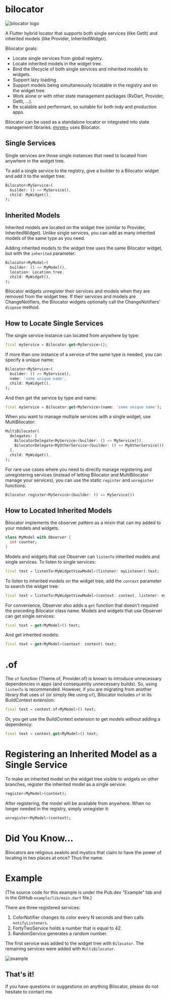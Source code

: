 # bilocator

![bilocator logo](https://github.com/buttonsrtoys/bilocator/blob/main/assets/BilocatorLogo.png)

A Flutter hybrid locator that supports both single services (like GetIt) and inherited models (like Provider, InheritedWidget).

Bilocator goals:
- Locate single services from global registry.
- Locate inherited models in the widget tree.
- Bind the lifecycle of both single services and inherited models to widgets.
- Support lazy loading.
- Support models being simultaneously locatable in the registry and on the widget tree.
- Work alone or with other state management packages (RxDart, Provider, GetIt, ...).
- Be scalable and performant, so suitable for both indy and production apps.

Bilocator can be used as a standalone locator or integrated into state management libraries. [mvvm+](https://pub.dev/packages/mvvm_plus) uses Bilocator.

## Single Services

Single services are those single instances that need to located from anywhere in the widget tree.

To add a single service to the registry, give a builder to a Bilocator widget and add it to the widget tree:

```dart
Bilocator<MyService>(
  builder: () => MyService(),
  child: MyWidget(),
);
```

## Inherited Models 

Inherited models are located on the widget tree (similar to Provider, InheritedWidget). Unlike single services, you can add as many inherited models of the same type as you need.

Adding inherited models to the widget tree uses the same Bilocator widget, but with the `inherited` parameter:

```dart
Bilocator<MyModel>(
  builder: () => MyModel(),
  location: Location.tree,
  child: MyWidget(),
);
```

Bilocator widgets unregister their services and models when they are removed from the widget tree. If their services and models are ChangeNotifiers, the Bilocator widgets optionally call the ChangeNotifiers' `dispose` method.

## How to Locate Single Services

The single service instance can located from anywhere by type:

```dart
final myService = Bilocator.get<MyService>();
```

If more than one instance of a service of the same type is needed, you can specify a unique name:

```dart
Bilocator<MyService>(
  builder: () => MyService(),
  name: 'some unique name',
  child: MyWidget(),
);
```

And then get the service by type and name:

```dart
final myService = Bilocator.get<MyService>(name: 'some unique name');
```

When you want to manage multiple services with a single widget, use MultiBilocator:

```dart
MultiBilocator(
  delegates: [
    BilocatorDelegate<MyService>(builder: () => MyService()),
    BilocatorDelegate<MyOtherService>(builder: () => MyOtherService()),
  ],
  child: MyWidget(),
);
```

For rare use cases where you need to directly manage registering and unregistering services (instead of letting Bilocator and MultiBilocator manage your services), you can use the static `register` and `unregister` functions:

````dart
Bilocator.register<MyService>(builder: () => MyService())
````

## How to Located Inherited Models

Bilocator implements the observer pattern as a mixin that can my added to your models and widgets.

```dart
class MyModel with Observer {
  int counter;
}
```

Models and widgets that use Observer can `listenTo` inherited models and single services. To listen to single services:

```dart
final text = listenTo<MyWidgetViewModel>(listener: myListener).text;
```

To listen to inherited models on the widget tree, add the `context` parameter to search the widget tree:

```dart
final text = listenTo<MyWidgetViewModel>(context: context, listener: myListener).text;
```

For convenience, Observer also adds a `get` function that doesn't required the preceding Bilocator class name. Models and widgets that use Observer can get single services:

```dart
final text = get<MyModel>().text;
```

And get inherited models:

```dart
final text = get<MyModel>(context: context).text;
```

# .of

The `of` function (Theme.of, Provider.of) is known to introduce unnecessary dependencies in apps (and consequently unnecessary builds). So, using `listenTo` is recommended. However, if you are migrating from another library that uses `of` (or simply like using `of`), Bilocator includes `of` in its BuildContext extension:

```dart
final text = context.of<MyModel>().text;
```

Or, you get use the BuildContext extension to get models without adding a dependency:

```dart
final text = context.get<MyModel>().text;
```

# Registering an Inherited Model as a Single Service

To make an inherited model on the widget tree visible to widgets on other branches, register the inherited model as a single service:

```dart
register<MyModel>(context);
```

After registering, the model will be available from anywhere. When no longer needed in the registry, simply unregister it:

```dart
unregister<MyModel>(context);
```

# Did You Know...

Bilocators are religious zealots and mystics that claim to have the power of locating in two places at once? Thus the name.

# Example
(The source code for this example is under the Pub.dev "Example" tab and in the GitHub `example/lib/main.dart` file.)

There are three registered services:
1. ColorNotifier changes its color every N seconds and then calls `notifyListeners`.
2. FortyTwoService holds a number that is equal to 42.
3. RandomService generates a random number.

The first service was added to the widget tree with `Bilocator`. The remaining services were added with `MultiBilocator`.

![example](https://github.com/buttonsrtoys/bilocator/blob/main/example/example.gif)

## That's it! 

If you have questions or suggestions on anything Bilocator, please do not hesitate to contact me.

